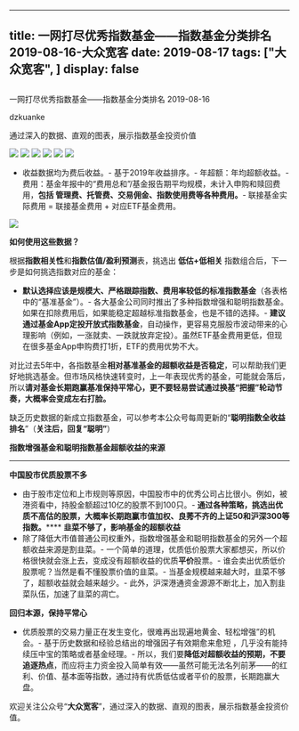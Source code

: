 
---
title:   一网打尽优秀指数基金——指数基金分类排名 2019-08-16-大众宽客
date: 2019-08-17
tags: ["大众宽客", ]
display: false
---


## 



一网打尽优秀指数基金——指数基金分类排名 2019-08-16




dzkuanke




通过深入的数据、直观的图表，展示指数基金投资价值




<img class="rich_pages" data-ratio="1.5628865979381443" data-s="300,640" src="https://mmbiz.qpic.cn/mmbiz_png/PKw3FQPmhIjzfzsQ8rL9HT1TBd44TaJ6mKKicicYiar114ySUIFsPpNpJCtfAYvmo1DBtJxwQw29wkbPDB1Xicbudg/640?wx_fmt=png" data-type="png" data-w="970" style="">

<img class="rich_pages" data-ratio="1.0987654320987654" data-s="300,640" src="https://mmbiz.qpic.cn/mmbiz_png/PKw3FQPmhIjzfzsQ8rL9HT1TBd44TaJ6aDnzjsymz599hxPib9QDbRBo9WxOk5IynvDuZNA6zEYl5OPeI8MD0Cg/640?wx_fmt=png" data-type="png" data-w="972" style="">

<img class="rich_pages" data-ratio="1.3184584178498986" data-s="300,640" src="https://mmbiz.qpic.cn/mmbiz_png/PKw3FQPmhIjzfzsQ8rL9HT1TBd44TaJ6MGomciceq25HGF8hdCiaicvdYxibXaFAibJef9uehIKfiacyODcNbm3TnH9Q/640?wx_fmt=png" data-type="png" data-w="986" style="">

<img class="rich_pages" data-ratio="1.196319018404908" data-s="300,640" src="https://mmbiz.qpic.cn/mmbiz_png/PKw3FQPmhIjzfzsQ8rL9HT1TBd44TaJ6GamLTAhApQMfwuxtc85neYrYAibRuGOT7VJLe2uJhffAJYXZYuAAPRw/640?wx_fmt=png" data-type="png" data-w="978" style="text-align: center;white-space: normal;">

<img class="rich_pages" data-ratio="0.9207317073170732" data-s="300,640" src="https://mmbiz.qpic.cn/mmbiz_png/PKw3FQPmhIjzfzsQ8rL9HT1TBd44TaJ6FS0uEJa8snaavw38xAM1KaM7uXnBicaLHqnjxtJSSN4EF1poE3HuHOQ/640?wx_fmt=png" data-type="png" data-w="984" style="text-align: center;white-space: normal;">

<img class="rich_pages" data-ratio="0.7914110429447853" data-s="300,640" src="https://mmbiz.qpic.cn/mmbiz_png/PKw3FQPmhIjzfzsQ8rL9HT1TBd44TaJ67m3Me9U58evzcSJRCqsvZS8EM3c9Nddk65fm1VGso3rwqicJT4WhErg/640?wx_fmt=png" data-type="png" data-w="978" style="text-align: center;white-space: normal;">


- 收益数据均为费后收益。- 基于2019年收益排序。- 年超额：年均超额收益。- 费用：基金年报中的“费用总和”/基金报告期平均规模，未计入申购和赎回费用，**包括 管理费、托管费、交易佣金、指数使用费等各种费用。**- 联接基金实际费用 = 联接基金费用 + 对应ETF基金费用。


<img class="rich_pages" data-ratio="0.3739352640545145" data-s="300,640" src="https://mmbiz.qpic.cn/mmbiz_png/PKw3FQPmhIjRfZpR3LYic93G9bLic2bFpgJnJdJe0VWH3Z1CpISTgM0CNibDTEC3icib110gqMOxNWdic0SBNgsAz5kg/640?wx_fmt=png" data-type="png" data-w="1174" style=""/>





**如何使用这些数据？**



根据**指数相关性**和**指数估值/盈利预测**表，挑选出&nbsp;**低估+低相关** 指数组合后，下一步是如何挑选指数对应的基金：
- **默认选择应该是规模大、严格跟踪指数、费用率较低的标准指数基金**（各表格中的“基准基金”）。- 各大基金公司同时推出了多种指数增强和聪明指数基金。如果在扣除费用后，如果能稳定超越标准指数基金，也是不错的选择。- **建议通过基金App定投开放式指数基金**，自动操作，更容易克服股市波动带来的心理影响（例如，一涨就卖、一跌就放弃定投）。虽然ETF基金费用更低，但现在很多基金App申购费打1折，ETF的费用优势不大。


对比过去5年中，各指数基金**相对基准基金的超额收益是否稳定**<h-char unicode="ff0c" class="" style="max-width: 100%;box-sizing: border-box !important;word-wrap: break-word !important;">，</h-char>可以帮助我们更好地挑选基金。但市场风格快速转变时，上一年表现优秀的基金，可能就会落后，所以**请对基金长期跑赢基准保持平常心，更不要轻易尝试通过换基“把握”轮动节奏，大概率会变成左右打脸。**



缺乏历史数据的新成立指数基金，可以参考本公众号每周更新的“**聪明指数全收益排名**”（**关注后，回复“聪明”**）





**指数增强基金和聪明指数基金超额收益的来源**

****

**中国股市优质股票不多**
- 由于股市定位和上市规则等原因，中国股市中的优秀公司占比很小。例如，被港资看中，持股金额超过10亿的股票不到100只。- **通过各种策略，挑选出优质不高估的股票，大概率长期跑赢市值加权、良莠不齐的上证50和沪深300等指数。******
**韭菜不够了，影响基金的超额收益**
- 除了降低大市值普通公司权重外，指数增强基金和聪明指数基金的另外一个超额收益来源是割韭菜。- 一个简单的道理，优质低价股票大家都想买，所以价格很快就会涨上去，变成没有超额收益的优质**平价**股票。- 谁会卖出优质低价股票呢？当然是看不懂股票价值的韭菜。- 当基金规模越来越大时，韭菜不够了，超额收益就会越来越少。- 此外，沪深港通资金源源不断北上，加入割韭菜队伍，加速了韭菜的凋亡。


**回归本源，保持平常心**
- 优质股票的交易力量正在发生变化，很难再出现遍地黄金、轻松增强”的机会。- 基于历史数据和经验总结出的增强因子有效期愈来愈短 ，几乎没有能持续压中宝的策略或者基金经理。- 所以，我们要**降低对超额收益的预期，不要追逐热点**，而应将主力资金投入简单有效——虽然可能无法名列前茅——的红利、价值、基本面等指数，通过持有优质低估或者平价的股票，长期跑赢大盘。


欢迎关注公众号“**大众宽客**”，通过深入的数据、直观的图表，展示指数基金投资价值。








